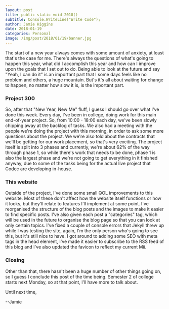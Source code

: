 ```yaml
---
layout: post
title: public static void 2018()
subtitle: Console.WriteLine("Write Code");
author: Jamie Higgins
date: 2018-01-19
categories: Personal
image: /img/post/2018/01/19/banner.jpg
---
```


The start of a new year always comes with some amount of anxiety, at least that's the case for me. There's always the questions of what's going to happen this year, what did I accomplish this year and how can I improve upon the goals that I set out to do. Being able to look at the future and say "Yeah, I can do it" is an important part that I some days feels like no problem and others, a huge mountain. But's it's all about waiting for change to happen, no matter how slow it is, is the important part.

### Project 300

So, after that "New Year, New Me" fluff, I guess I should go over what I've done this week. Every day, I've been in college, doing work for this main end-of-year project. So, from 10:00 - 18:00 each day, we've been slowly chipping away at the backlog of tasks. We also had a meeting with the people we're doing the project with this morning, in order to ask some more questions about the project. We we're also told about the contracts that we'll be getting for our work placement, so that's very exciting. The project itself is split into 3 phases and currently, we're about 62% of the way through phase 1, so while there's work that needs to be done, phase 1 is also the largest phase and we're not going to get everything in it finished anyway, due to some of the tasks being for the actual live project that Codec are developing in-house.

### This website

Outside of the project, I've done some small QOL improvements to this website. Most of these don't affect how the website itself functions or how it looks, but they'll relate to features I'll implement at some point. I've reorganised the structure of the blog posts and the images to make it easier to find specific posts. I've also given each post a "categories" tag, which will be used in the future to organise the blog page so that you can look at only certain topics. I've fixed a couple of console errors that Jekyll threw up while I was testing the site, again, I'm the only person who's going to see this, but it's still nice to have. I got around to adding some SEO with meta tags in the head element, I've made it easier to subscribe to the RSS feed of this blog and I've also updated the favicon to reflect my current Mii.

### Closing

Other than that, there hasn't been a huge number of other things going on, so I guess I conclude this post of the time being. Semester 2 of college starts next Monday, so at that point, I'll have more to talk about.

Until next time,

--Jamie